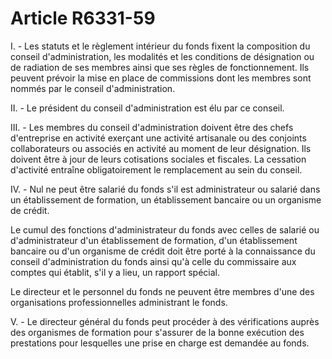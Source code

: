 # Article R6331-59

I. - Les statuts et le règlement intérieur du fonds fixent la composition du conseil d'administration, les modalités et les conditions de désignation ou de radiation de ses membres ainsi que ses règles de fonctionnement. Ils peuvent prévoir la mise en place de commissions dont les membres sont nommés par le conseil d'administration. 

II. - Le président du conseil d'administration est élu par ce conseil. 

III. - Les membres du conseil d'administration doivent être des chefs d'entreprise en activité exerçant une activité artisanale ou des conjoints collaborateurs ou associés en activité au moment de leur désignation. Ils doivent être à jour de leurs cotisations sociales et fiscales. La cessation d'activité entraîne obligatoirement le remplacement au sein du conseil. 

IV. - Nul ne peut être salarié du fonds s'il est administrateur ou salarié dans un établissement de formation, un établissement bancaire ou un organisme de crédit.

Le cumul des fonctions d'administrateur du fonds avec celles de salarié ou d'administrateur d'un établissement de formation, d'un établissement bancaire ou d'un organisme de crédit doit être porté à la connaissance du conseil d'administration du fonds ainsi qu'à celle du commissaire aux comptes qui établit, s'il y a lieu, un rapport spécial.

Le directeur et le personnel du fonds ne peuvent être membres d'une des organisations professionnelles administrant le fonds.

V. - Le directeur général du fonds peut procéder à des vérifications auprès des organismes de formation pour s'assurer de la bonne exécution des prestations pour lesquelles une prise en charge est demandée au fonds.
